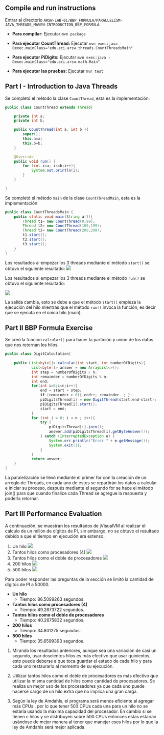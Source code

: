 ## Compile and run instructions

Entrar al directorio `ARSW-LAB-01/BBP_FORMULA/PARALLELISM-JAVA_THREADS_MAVEN-INTRODUCTION_BBP_FORMULA`

* **Para compilar:** Ejecutar `mvn package`
* **Para ejecutar CountThread:** Ejecutar `mvn exec:java -Dexec.mainClass="edu.eci.arsw.threads.CountThreadsMain"`

* **Para ejecutar PiDigits:** Ejecutar `mvn exec:java -Dexec.mainClass="edu.eci.arsw.math.Main"`

* **Para ejecutar las pruebas:** Ejecutar `mvn test`

## Part I - Introduction to Java Threads

Se completó el método la clase `CountThread`, esta es la implementación:

```java
public class CountThread extends Thread{

    private int a;
    private int b;

    public CountThread(int a, int b ){
        super();
        this.a=a;
        this.b=b;
    }

    @Override
    public void run() {
        for (int i=a; i<=b;i++){
            System.out.println(i);
        }
    }

}
```

Se completó el método `main` de la clase `CountThreadMain`, esta es la implementación:

```java
public class CountThreadsMain {
    public static void main(String a[]){
        Thread t1= new CountThread(0,99);
        Thread t2= new CountThread(100,199);
        Thread t3= new CountThread(200,299);
        t1.start();
        t2.start();
        t3.start();
    }
}
```

Los resultados al empezar los 3 threads mediante el método `start()` se obtuvo el siguiente resultado:
![](img/start_count.PNG)

Los resultados al empezar los 3 threads mediante el método `run()` se obtuvo el siguiente resultado:

![](img/met_run.JPG)

La salida cambia, esto se debe a que el método `start()` empieza la ejecución del hilo mientras que el método `run()` invoca la función, es decir que se ejecuta en el único hilo (main).

## Part II BBP Formula Exercise

Se creó la función `calcular()` para hacer la partición y union de los datos que nos retornan los hilos.

```java
public class DigitCalculation{
   
    public List<byte[]> calcular(int start, int numberOfDigits){
            List<byte[]> answer = new ArrayList<>();
            int step = numberOfDigits / n;
            int remainder = numberOfDigits % n;
            int end;
            for(int i=0;i<n;i++){
                end = start + step;
                if (remainder > 0){ end++; remainder--; }
                piDigitsThread[i] = new DigitThread(start,end-start);
                piDigitsThread[i].start();
                start = end;
            }
            for (int i = 0; i < n ; i++){
                try {
                    piDigitsThread[i].join();
                    answer.add(piDigitsThread[i].getByteAnswer());
                } catch (InterruptedException e) {
                    System.err.println("Error " + e.getMessage());
                    System.exit(1);
                }
            }
            return answer;
    }
}
```

La paralelización se llevó mediante el primer for con la creación de un arreglo de Threads, en cada uno de estos se repartirán los datos a calcular e iniciar su proceso, después mediante el segundo for se hace el método join() para que cuando finalice cada Thread se agregue la respuesta y poderla retornar.
## Part III Performance Evaluation
A continuación, se muestran los resultados de jVisualVM al realizar el cálculo de un millón de dígitos de PI, sin embargo, no se obtuvo el resultado debido a que el tiempo en ejecución era extenso.

1. Un hilo
   ![](img/unHilo.png)
2. Tantos hilos como procesadores (4)
   ![](img/hilosProcesadores.png)
3. Tantos hilos como el doble de procesadores
   ![](img/hilosDoblePro.png)
4. 200 hilos
   ![](img/200h.png)
5. 500 hilos
   ![](img/500h.png)

Para poder responder las preguntas de la sección se limitó la cantidad de dígitos de PI a 50000.
+ **Un hilo**
     + Tiempo: 86.5099263 segundos. 
+ **Tantos hilos como procesadores (4)**
    + Tiempo: 49.2673722 segundos. 
+ **Tantos hilos como el doble de procesadores**
    + Tiempo: 40.2675832 segundos.
+ **200 hilos**
    + Tiempo: 34.801275 segundos.
+ **500 hilos**
    + Tiempo: 35.6599393 segundos.
    
1) Mirando los resultados anteriores, aunque sea una variación de casi un segundo, 
usar doscientos hilos es más efectivo que usar quinientos, esto puede deberse a 
que toca guardar el estado de cada hilo y para cada uno restaurarlo al momento de
su ejecución.

2) Utilizar tantos hilos como el doble de procesadores es más efectivo que 
utilizar la misma cantidad de hilos como cantidad de procesadores. Se realiza un mejor
 uso de los procesadores ya que cada uno puede hacerse cargo de un hilo 
 extra que no implica una gran carga.
 
 3) Según la ley de Amdahls, el programa será menos eficiente al agregar más CPUs , por lo que tener 500 CPUs cada una para un hilo no se estaría usando la máxima capacidad del procesador. En cambio si se tienen c hilos y se distribuyen sobre 500 CPUs entonces estas estarían usándose de mejor manera al tener que manejar esos hilos por lo que la ley de Amdahls será mejor aplicada.
